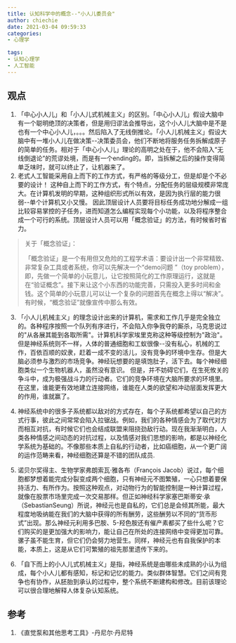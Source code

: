 ```yaml
---
title: 认知科学中的概念--"小人儿委员会"
author: chiechie
date: 2021-03-04 09:59:33
categories: 
- 心理学

tags:
- 认知心理学
- 人工智能
---
```


## 观点
1. 「中心小人儿」和「小人儿式机械主义」的区别。「中心小人儿」假设大脑中有一个聪明绝顶的决策者，但是用归谬法会推导出，这个小人儿大脑中是不是也有一个中心小人儿，。。。然后陷入了无线倒推论。「小人儿机械主义」假设大脑中有一堆小人儿在做决策--决策委员会，他们不断地将服务任务拆解成原子的简单的任务。相对于「中心小人儿」理论的高明之处在于，他不会陷入“无线倒退论”的荒谬处境，而是有一个ending的。即，当拆解之后的操作变得简单乏味时，就可以终止了，让机器来了。
2. 老式人工智能采用自上而下的工作方式，有严格的等级分工，但是却是个不必要的设计！ 这种自上而下的工作方式，有个特点，分配任务的层级规模非常庞大。在计算机发明的早期，这种组织形式所以有效，是因为执行层的能力很弱--单个计算机又小又慢。
因此顶层设计人员要将目标任务成功地分解成一组比较容易掌控的子任务，进而知道怎么编程实现每个小功能，以及将程序整合成一个可行的系统。顶层设计人员可以用「概念验证」的方法，有时候省时省力。

> 关于「概念验证」：
> 
>「概念验证」是一个有用但又危险的工程学术语：要设计出一个非常精致、非常复杂工具或者系统，你可以先解决一个“demo问题 ”（toy problem），即，先做一个简单的小玩意儿，让它按照简化的工作原理运行，这就是在“验证概念”。接下来让这个小东西的功能完善，只需投入更多时间和金钱。这个简单的小玩意儿可以让一个复杂的问题首先在概念上得以“解决”。有时候，“概念验证”就像宣传中那么有效。

3. 「小人儿机械主义」的理念设计出来的计算机，需求和工作几乎是完全独立的。各种程序按照一个队列有序进行，不会陷入你争我夺的厮杀，马克思说过的"从各展其能到各取所需"。计算机科学家埃里克称这种等级控制为"政治"。但是神经系统则不一样，人体的普通细胞和工蚁很像--没有私心，机械的工作，百依百顺的奴隶，赶着一成不变的活儿，没有竞争的环境中生存。但是大脑必须参与激烈的市场竞争。神经玩想要的是填饱肚子，活下去。每个神经细胞类似一个生物机器人，虽然没有意识。 但是，并不妨碍它们，在生死攸关的争斗中，成为极强战斗力的行动者。它们的竞争环境在大脑所要求的环境里。在这里，谁能更有效地建立连接网络，谁能在人类的欲望和冲动层面发挥更大的作用，谁就赢了。

4. 神经系统中的很多子系统都以敌对的方式存在，每个子系统都希望以自己的方式行事，彼此之间常常会陷入拉锯战。例如，我们的各种情感会为了取代对方而相互对抗，有时候它们也会结成联盟来阻挠劲敌行动。现在我渐渐明白，人类各种情感之间动态的对抗过程，以及情感对我们思想的影响，都是以神经化学系统为基础的。不像那些本质上自私的行动者，比如癌细胞，从一个更广阔的运作范畴来看，神经细胞还算是不错的团队成员.

5. 诺贝尔奖得主、生物学家弗朗索瓦·雅各布（François Jacob）说过，每个细胞都梦想着能完成分裂变成两个细胞，只有神经元不图繁殖，一心只想着要保持活力、有所作为。按照这种观点，对动物行为的智能控制是一种计算过程，就像在股票市场里完成一次交易那样。但正如神经科学家塞巴斯蒂安·承（SebastianSeung）所说，神经元也是自私的，它们总是会倾其所能，最大程度地吸纳能在我们的大脑中获得的所有酬劳，这些酬劳以不同的“货币形式”出现。那么神经元利用多巴胺、5-羟色胺还有催产素都买了些什么呢？它们购买的是更加强大的影响力，能让自己在所处的连接网络中变得更加可靠。骡子虽不能生育，但它们仍会努力地营生。同样，神经元也有自我保护的本能，本质上，这是从它们可繁殖的祖先那里遗传下来的。

6. 「自下而上的小人儿式机械主义」是指，神经系统是由哪些未成熟的小认为组成，每个小人儿都有感知，标记和记忆的能力。类似群体智慧。它们之间有竞争也有协作，从胚胎到承认的过程中，整个系统不断建构和修改。目前该理论可以很合理地解释人体复杂认知系统。

## 参考
1. 《直觉泵和其他思考工具》-丹尼尔·丹尼特

